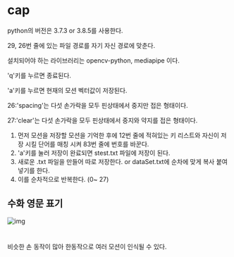 # cap
python의 버전은 3.7.3 or 3.8.5를 사용한다.

29, 26번 줄에 있는 파일 경로를 자기 자신 경로에 맞춘다.

설치되어야 하는 라이브러리는 opencv-python, mediapipe 이다. 

'q'키를 누르면 종료된다.

'a'키를 누르면 현재의 모션 벡터값이 저장된다.

26:'spacing'는 다섯 손가락을 모두 핀상태에서 중지만 접은 형태이다.

27:'clear'는 다섯 손가락을 모두 핀상태에서 중지와 약지를 접은 형태이다.

1. 먼저 모션을 저장할 모션을 기억한 후에 12번 줄에 적혀있는 키 리스트와 자신이 저장 시킬 단어를 매칭 시켜 83번 줄에 번호를 바꾼다.
2. 'a'키를 눌러 저장이 완료되면 stest.txt 파일에 저장이 된다.
3. 새로운 .txt 파일을 만들어 따로 저장한다. or dataSet.txt에 순차에 맞게 복사 붙여넣기를 한다.
4. 이를 순차적으로 반복한다. (0~ 27)

## 수화 영문 표기


![img](https://user-images.githubusercontent.com/98874728/165210701-a03753a5-8d9f-40fd-80bb-82f3c3074702.jpg)

# 

비슷한 손 동작이 많아 한동작으로 여러 모션이 인식될 수 있다.
